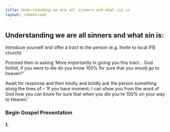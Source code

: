 ```yaml
---
title: Understanding we are all sinners and what sin is
layout: romansroad
---
```


## Understanding we are all sinners and what sin is:
Introduce yourself and offer a tract to the person (e.g. Invite to local IFB church)

Proceed then in asking ‘More importantly in giving you this tract… God forbid; if you were to die do you know 100% for sure that you would go to heaven?’

Await for response and then kindly and boldly ask the person something along the lines of – ‘If you have moment; I can show you from the word of God how you can know for sure that when you die you’re 100% on your way to Heaven.’

### Begin Gospel Presentation
#### 1. 
